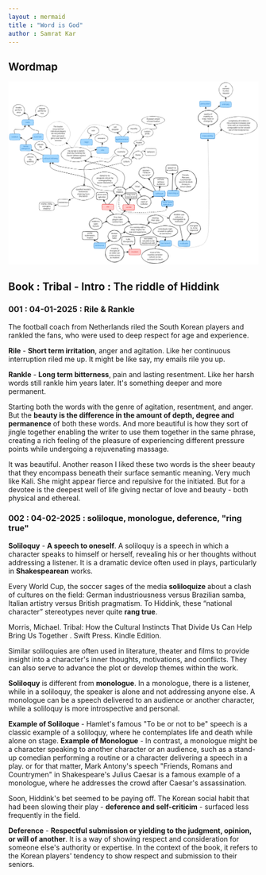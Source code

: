 ```yaml
---
layout : mermaid
title : "Word is God"
author : Samrat Kar
---
```

## Wordmap
![](/assets/wordisgod/excalidraws/wordisgod.excalidraw.svg)

## Book : Tribal - Intro : The riddle of Hiddink

### 001 : 04-01-2025 : Rile & Rankle
The football coach from Netherlands riled the South Korean players and rankled the fans, who were used to deep respect for age and experience. 

**Rile** - **Short term irritation**, anger and agitation. Like her continuous interruption riled me up. It might be like say, my emails rile you up. 

**Rankle** - **Long term bitterness**, pain and lasting resentment. Like her harsh words still rankle him years later. It's something deeper and more permanent. 

Starting both the words with the genre of agitation, resentment, and anger. But the **beauty is the difference in the amount of depth, degree and permanence** of both these words. And more beautiful is how they sort of jingle together enabling the writer to use them together in the same phrase, creating a rich feeling of the pleasure of experiencing different pressure points while undergoing a rejuvenating massage. 

It was beautiful. Another reason I liked these two words is the sheer beauty that they encompass beneath their surface semantic meaning. Very much like Kali. She might appear fierce and repulsive for the initiated. But for a devotee is the deepest well of life giving nectar of love and beauty - both physical and ethereal. 

### 002 : 04-02-2025 : soliloque, monologue, deference, "ring true"

**Soliloquy** - **A speech to oneself**. A soliloquy is a speech in which a character speaks to himself or herself, revealing his or her thoughts without addressing a listener. It is a dramatic device often used in plays, particularly in **Shakespearean** works.

Every World Cup, the soccer sages of the media **soliloquize** about a clash of cultures on the field: German industriousness versus Brazilian samba, Italian artistry versus British pragmatism. To Hiddink, these “national character” stereotypes never quite **rang true**.

Morris, Michael. Tribal: How the Cultural Instincts That Divide Us Can Help Bring Us Together . Swift Press. Kindle Edition.

Similar soliloquies are often used in literature, theater and films to provide insight into a character's inner thoughts, motivations, and conflicts. They can also serve to advance the plot or develop themes within the work. 

**Soliloquy** is different from **monologue**. In a monologue, there is a listener, while in a soliloquy, the speaker is alone and not addressing anyone else. A monologue can be a speech delivered to an audience or another character, while a soliloquy is more introspective and personal. 

**Example of Soliloque** - Hamlet's famous "To be or not to be" speech is a classic example of a soliloquy, where he contemplates life and death while alone on stage.
**Example of Monologue** - In contrast, a monologue might be a character speaking to another character or an audience, such as a stand-up comedian performing a routine or a character delivering a speech in a play. or for that matter, Mark Antony's speech "Friends, Romans and Countrymen" in Shakespeare's Julius Caesar is a famous example of a monologue, where he addresses the crowd after Caesar's assassination.

Soon, Hiddink's bet seemed to be paying off. The Korean social habit that had been slowing their play - **deference and self-criticim** - surfaced less frequently in the field.

**Deference** - **Respectful submission or yielding to the judgment, opinion, or will of another**. It is a way of showing respect and consideration for someone else's authority or expertise. In the context of the book, it refers to the Korean players' tendency to show respect and submission to their seniors.
